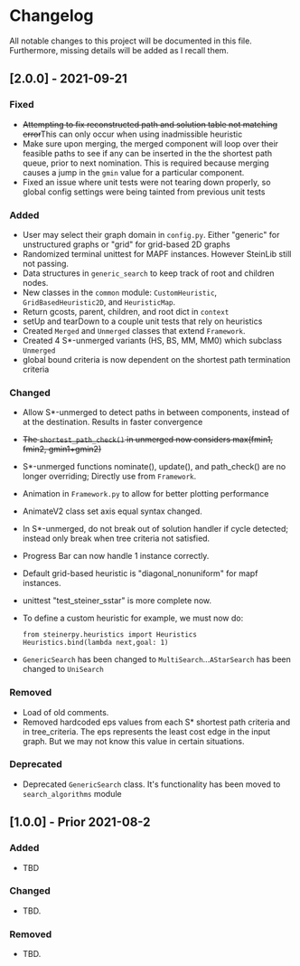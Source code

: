# Changelog
All notable changes to this project will be documented in this file. Furthermore, missing details will be added as I recall them.

## [2.0.0] - 2021-09-21
### Fixed
- ~~Attempting to fix reconstructed path and solution table not matching error~~This can only occur when using inadmissible heuristic
- Make sure upon merging, the merged component will loop over their feasible paths to see if any can be inserted in the the shortest path queue, prior to next nomination. This is required because merging causes a jump in the `gmin` value for a particular component. 
- Fixed an issue where unit tests were not tearing down properly, so global config settings were being tainted from previous unit tests

### Added
- User may select their graph domain in `config.py`. Either "generic" for unstructured graphs or "grid" for grid-based 2D graphs
- Randomized terminal unittest for MAPF instances. However SteinLib still not passing.
- Data structures in `generic_search` to keep track of root and children nodes.
- New classes in the `common` module: `CustomHeuristic`, `GridBasedHeuristic2D`, and `HeuristicMap`. 
- Return gcosts, parent, children, and root dict in `context`
- setUp and tearDown to a couple unit tests that rely on heuristics
- Created `Merged` and `Unmerged` classes that extend `Framework`. 
- Created 4 S*-unmerged variants (HS, BS, MM, MM0) which subclass `Unmerged`
- global bound criteria is now dependent on the shortest path termination criteria

### Changed
- Allow S*-unmerged to detect paths in between components, instead of at the destination. Results in faster convergence
- ~~The `shortest_path_check()` in unmerged now considers max(fmin1, fmin2, gmin1+gmin2)~~
- S*-unmerged functions nominate(), update(), and path_check() are no longer overriding; Directly use from `Framework`. 
- Animation in `Framework.py` to allow for better plotting performance
- AnimateV2 class set axis equal syntax changed.
- In S*-unmerged, do not break out of solution handler if cycle detected; instead only break when tree criteria not satisfied.
- Progress Bar can now handle 1 instance correctly.
- Default grid-based heuristic is "diagonal_nonuniform" for mapf instances.
- unittest "test_steiner_sstar" is more complete now.
- To define a custom heuristic for example, we must now do:

    ```
    from steinerpy.heuristics import Heuristics
    Heuristics.bind(lambda next,goal: 1) 

    ```
- `GenericSearch` has been changed to `MultiSearch`...`AStarSearch` has been changed to `UniSearch`

### Removed
- Load of old comments.
- Removed hardcoded eps values from each S* shortest path criteria and in tree_criteria. The eps represents the least cost edge in the input graph. But we may not know this value in certain situations.

### Deprecated
- Deprecated `GenericSearch` class. It's functionality has been moved to `search_algorithms` module

## [1.0.0] - Prior 2021-08-2
### Added
- TBD
### Changed
- TBD.
### Removed
- TBD.